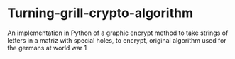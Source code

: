 # Turning-grill-crypto-algorithm
An implementation in Python of a graphic encrypt method to take strings of letters in a matriz with special holes, to encrypt, original algorithm used for the germans at world war 1
